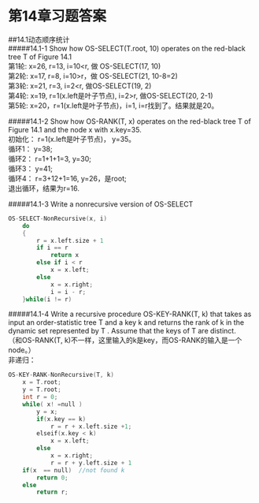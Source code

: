 第14章习题答案
=
##14.1动态顺序统计   
#####14.1-1 Show how OS-SELECT(T.root, 10) operates on the red-black tree T of Figure 14.1  
第1轮: x=26, r=13, i=10<r, 做 OS-SELECT(17, 10)  
第2轮: x=17, r=8, i=10>r，做 OS-SELECT(21, 10-8=2)  
第3轮: x=21, r=3, i=2<r, 做OS-SELECT(19, 2)  
第4轮: x=19, r=1(x.left是叶子节点), i=2>r, 做OS-SELECT(20, 2-1)  
第5轮: x=20，r=1(x.left是叶子节点)，i=1, i=r找到了。结果就是20。  

#####14.1-2 Show how OS-RANK(T, x) operates on the red-black tree T of Figure 14.1 and the node x with x.key=35.  
初始化： r=1(x.left是叶子节点)， y=35。  
循环1： y=38;  
循环2： r=1+1+1=3, y=30;  
循环3： y=41;  
循环4： r=3+12+1=16, y=26，是root;  
退出循环，结果为r=16.  

#####14.1-3 Write a nonrecursive version of OS-SELECT  
```C
OS-SELECT-NonRecursive(x, i)  
	do  
	{  
		r = x.left.size + 1  
		if i == r  
			return x  
		else if i < r  
			x = x.left;  
		else  
			x = x.right;  
			i = i - r;  
	}while(i != r)  
```
#####14.1-4 Write a recursive procedure OS-KEY-RANK(T, k) that takes as input an order-statistic tree T and a key k and returns the rank of k in the dynamic set represented by T . Assume that the keys of T are distinct.  
（和OS-RANK(T, k)不一样，这里输入的k是key，而OS-RANK的输入是一个node。）  
非递归：  
```C
OS-KEY-RANK-NonRecursive(T, k)
	x = T.root;
	y = T.root;
	int r = 0;
	while( x! =null )
		y = x;
		if(x.key == k)
			r = r + x.left.size +1;
		elseif(x.key < k)
			x = x.left;
		else
			x = x.right;
			r = r + y.left.size + 1
	if(x  == null)	//not found k
		return 0;
	else
		return r;
```